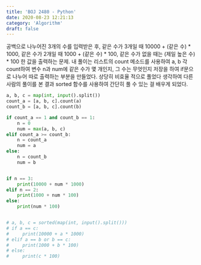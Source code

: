 ```yaml
---
title: 'BOJ 2480 - Python'
date: 2020-08-23 12:21:13
category: 'Algorithm'
draft: false
---
```

공백으로 나누어진 3개의 수를 입력받은 후, 같은 수가 3개일 때 10000 + (같은 수) * 1000, 같은 수가 2개일 때 1000 + (같은 수) * 100, 같은 수가 없을 때는 (제일 높은 수) * 100 한 값을 출력하는 문제. 내 풀이는 리스트의 count 메소드를 사용하여 a, b 각 count하여 변수 n과 num에 같은 수가 몇 개인지, 그 수는 무엇인지 저장을 하여 if문으로 나누어 따로 출력하는 부분을 만들었다. 상당히 비효율 적으로 풀었다 생각하여 다른 사람의 풀이를 본 결과 sorted 함수를 사용하여 간단히 풀 수 있는 걸 배우게 되었다.
```python
a, b, c = map(int, input().split())
count_a = [a, b, c].count(a)
count_b = [a, b, c].count(b)

if count_a == 1 and count_b == 1:
    n = 0
    num = max(a, b, c)
elif count_a >= count_b:
    n = count_a
    num = a
else:
    n = count_b
    num = b


if n == 3:
    print(10000 + num * 1000)
elif n == 2:
    print(1000 + num * 100)
else:
    print(num * 100)


# a, b, c = sorted(map(int, input().split()))
# if a == c:
#     print(10000 + a * 1000)
# elif a == b or b == c:
#     print(1000 + b * 100)
# else:
#     print(c * 100)

```